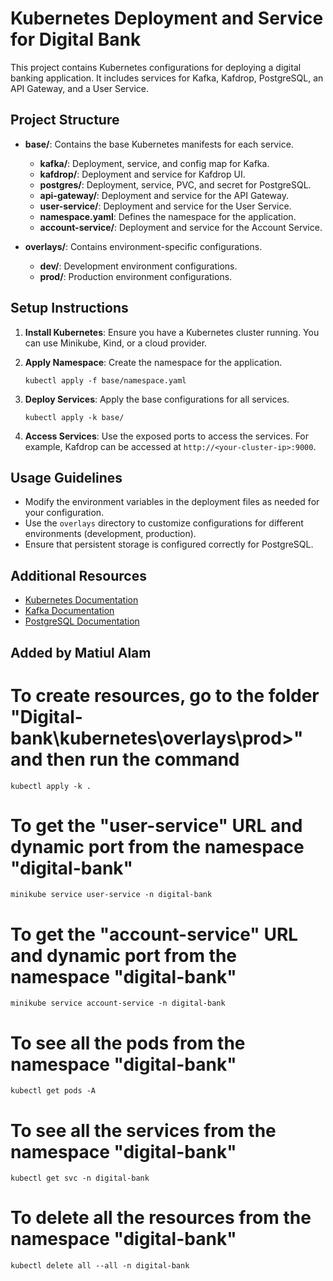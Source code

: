 # Kubernetes Deployment and Service for Digital Bank

This project contains Kubernetes configurations for deploying a digital banking application. It includes services for Kafka, Kafdrop, PostgreSQL, an API Gateway, and a User Service.

## Project Structure

- **base/**: Contains the base Kubernetes manifests for each service.
  - **kafka/**: Deployment, service, and config map for Kafka.
  - **kafdrop/**: Deployment and service for Kafdrop UI.
  - **postgres/**: Deployment, service, PVC, and secret for PostgreSQL.
  - **api-gateway/**: Deployment and service for the API Gateway.
  - **user-service/**: Deployment and service for the User Service.
  - **namespace.yaml**: Defines the namespace for the application.
  - **account-service/**: Deployment and service for the Account Service.  

- **overlays/**: Contains environment-specific configurations.
  - **dev/**: Development environment configurations.
  - **prod/**: Production environment configurations.

## Setup Instructions

1. **Install Kubernetes**: Ensure you have a Kubernetes cluster running. You can use Minikube, Kind, or a cloud provider.

2. **Apply Namespace**: Create the namespace for the application.
   ```
   kubectl apply -f base/namespace.yaml
   ```

3. **Deploy Services**: Apply the base configurations for all services.
   ```
   kubectl apply -k base/
   ```

4. **Access Services**: Use the exposed ports to access the services. For example, Kafdrop can be accessed at `http://<your-cluster-ip>:9000`.

## Usage Guidelines

- Modify the environment variables in the deployment files as needed for your configuration.
- Use the `overlays` directory to customize configurations for different environments (development, production).
- Ensure that persistent storage is configured correctly for PostgreSQL.

## Additional Resources

- [Kubernetes Documentation](https://kubernetes.io/docs/home/)
- [Kafka Documentation](https://kafka.apache.org/documentation/)
- [PostgreSQL Documentation](https://www.postgresql.org/docs/)


## Added by Matiul Alam

# To create resources, go to the folder "Digital-bank\kubernetes\overlays\prod>" and then run the command

   ```
kubectl apply -k .
   ```

# To get the "user-service" URL and dynamic port from the namespace "digital-bank"


   ```
minikube service user-service -n digital-bank

   ```
 
# To get the "account-service" URL and dynamic port from the namespace "digital-bank"


   ```
minikube service account-service -n digital-bank

   ``` 

# To see all the pods  from the namespace "digital-bank"

   ```
kubectl get pods -A

   ```
# To see all the services from the namespace "digital-bank"

   ```
kubectl get svc -n digital-bank

   ```

# To delete all the resources from the namespace "digital-bank"

   ```
kubectl delete all --all -n digital-bank

   ```